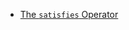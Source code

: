 - [The `satisfies` Operator](https://www.typescriptlang.org/docs/handbook/release-notes/typescript-4-9.html)
